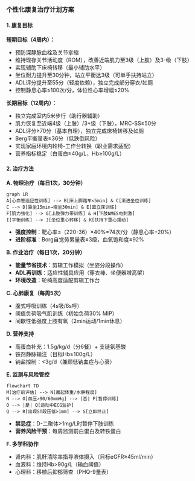 ### 个性化康复治疗计划方案

#### 1. 康复目标
**短期目标（4周内）：**
- 预防深静脉血栓及关节挛缩
- 维持现存关节活动度（ROM），改善近端肌力至3级（上肢）及3-级（下肢）
- 实现辅助下床椅转移（最小辅助水平）
- 坐位耐力提升至30分钟，站立平衡达3级（可单手扶持站立）
- ADL评分提升至55分（轻度依赖），独立完成部分穿衣/如厕
- 控制静息心率≤100次/分，体位性心率增幅≤20%

**长期目标（12周内）：**
- 独立完成室内5米步行（助行器辅助）
- 肌力恢复至近端4级（上肢）/3+级（下肢），MRC-SS≥50分
- ADL评分≥70分（基本自理），独立完成床椅转移及如厕
- Berg平衡量表≥36分（低跌倒风险）
- 实现家庭环境内轮椅-工作台转换（职业需求适配）
- 营养指标稳定（白蛋白≥40g/L，Hb≥100g/L）

#### 2. 治疗方法
**A. 物理治疗（每日1次，30分钟）**
```mermaid
graph LR
A[心血管适应性训练] --> B[床上脚踏车<5min] & C[渐进坐位训练]
C --> D[靠坐15min→端坐30min] & E[直立床训练]
F[肌力强化] --> G[上肢弹力带训练] & H[下肢NMES电刺激]
I[平衡训练] --> J[坐位重心转移] & K[扶持下重心摆动]
```
- **强度控制**：靶心率≤（220-36）×40%=74次/分（静息心率+20%）
- **进阶标准**：Borg自觉劳累量表≤3级，血氧饱和度≥92%

**B. 作业治疗（每日1次，20分钟）**
- **能量节省技术**：剪辑工作模拟（坐姿分段操作）
- **ADL再训练**：适应性辅具应用（穿衣棒、坐便器增高架）
- **环境改造**：轮椅高度适配剪辑工作台

**C. 心肺康复（每周5次）**
- 腹式呼吸训练（4s吸/6s呼）
- 阈值负荷吸气肌训练（初始负荷30% MIP）
- 间歇性低强度上肢有氧（2min运动/1min休息）

**D. 营养支持**
- 高蛋白补充：1.5g/kg/d（分6餐）+ 支链氨基酸
- 铁剂静脉输注（目标Hb≥100g/L）
- 钠盐控制：<3g/d（兼顾低钠血症与心衰）

**E. 监测与风险管控**
```mermaid
flowchart TD
M[治疗前评估] --> N[晨起体重/水肿程度]
N --> O[血压>90/60mmHg] --> |否| P[暂停训练]
O --> |是| Q[运动中ECG监护]
Q --> R[出现ST段压低>1mm] --> S[立即终止]
```
- **禁忌症**：D-二聚体>1mg/L时暂停下肢训练
- **营养风险干预**：每周监测前白蛋白及转铁蛋白

**F. 多学科协作**
- 肾内科：肌酐清除率指导液体摄入（目标eGFR≥45ml/min）
- 血液科：维持Hb>90g/L（输血阈值）
- 心理科：移植后抑郁筛查（PHQ-9量表）
